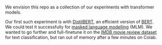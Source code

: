 We envision this repo as a collection of our experiments with transformer models. 

Our first such experiment is with [DistilBERT](https://huggingface.co/docs/transformers/en/model_doc/distilbert), an efficient version of [BERT](https://huggingface.co/docs/transformers/en/model_doc/bert). We could test it successfully for [masked language modelling](https://huggingface.co/docs/transformers/main/en/tasks/masked_language_modeling) (MLM). We wanted to go further and full-finetune it on the [IMDB movie review dataset](https://www.kaggle.com/datasets/lakshmi25npathi/imdb-dataset-of-50k-movie-reviews) for text classification, but ran out of memory after a few minutes on Colab.
